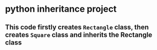 # python inheritance project
## This code firstly creates `Rectangle` class, then creates `Square` class and inherits the Rectangle class
